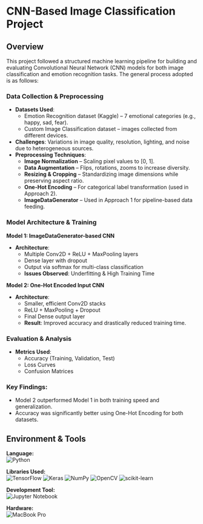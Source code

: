 # CNN-Based Image Classification Project

## Overview
This project followed a structured machine learning pipeline for building and evaluating Convolutional Neural Network (CNN) models for both image classification and emotion recognition tasks. The general process adopted is as follows:

### Data Collection & Preprocessing
- **Datasets Used**:
  - Emotion Recognition dataset (Kaggle) – 7 emotional categories (e.g., happy, sad, fear).
  - Custom Image Classification dataset – images collected from different devices.
- **Challenges**: Variations in image quality, resolution, lighting, and noise due to heterogeneous sources.
- **Preprocessing Techniques**:
  - **Image Normalization** – Scaling pixel values to [0, 1].
  - **Data Augmentation** – Flips, rotations, zooms to increase diversity.
  - **Resizing & Cropping** – Standardizing image dimensions while preserving aspect ratio.
  - **One-Hot Encoding** – For categorical label transformation (used in Approach 2).
  - **ImageDataGenerator** – Used in Approach 1 for pipeline-based data feeding.

 ### Model Architecture & Training
 **Model 1: ImageDataGenerator-based CNN**
 - **Architecture**:
   - Multiple Conv2D + ReLU + MaxPooling layers
   - Dense layer with dropout
   - Output via softmax for multi-class classification
   - **Issues Observed**: Underfitting & High Training Time

**Model 2: One-Hot Encoded Input CNN**
- **Architecture**:
  - Smaller, efficient Conv2D stacks
  - ReLU + MaxPooling + Dropout
  - Final Dense output layer
  - **Result**: Improved accuracy and drastically reduced training time.

 ### Evaluation & Analysis
 - **Metrics Used**:
   - Accuracy (Training, Validation, Test)
   - Loss Curves
   - Confusion Matrices
     
### Key Findings:
- Model 2 outperformed Model 1 in both training speed and generalization.
- Accuracy was significantly better using One-Hot Encoding for both datasets.

## Environment & Tools

**Language:**  
![Python](https://img.shields.io/badge/Python-3.9+-blue?logo=python)

**Libraries Used:**  
![TensorFlow](https://img.shields.io/badge/TensorFlow-2.0+-FF6F00?logo=tensorflow)  ![Keras](https://img.shields.io/badge/Keras-2.x-D00000?logo=keras)  ![NumPy](https://img.shields.io/badge/NumPy-1.20+-013243?logo=numpy)  ![OpenCV](https://img.shields.io/badge/OpenCV-4.5+-5C3EE8?logo=opencv)  ![scikit-learn](https://img.shields.io/badge/scikit--learn-1.0+-F7931E?logo=scikit-learn)

**Development Tool:**  
![Jupyter Notebook](https://img.shields.io/badge/Jupyter%20Notebook-Enabled-F37626?logo=jupyter)

**Hardware:**  
![MacBook Pro](https://img.shields.io/badge/MacBook%20Pro-Apple%20M1%20Pro-lightgrey?logo=apple&logoColor=white)
